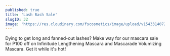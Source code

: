 ```yaml
---
published: true
title: 'Lash Bash Sale'
slugID: 32
image: 'https://res.cloudinary.com/fscosmetics/image/upload/v1543314072/LASH_BASH.jpg'
---
```


Dying to get long and fanned-out lashes? Make way for our mascara sale for P100 off on Infinitude Lengthening Mascara and Mascarade Volumizing Mascara. Get it while it's hot!
